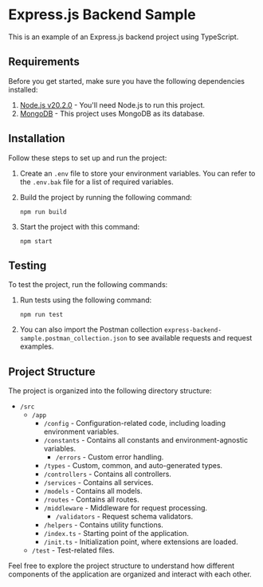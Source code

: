 # Express.js Backend Sample

This is an example of an Express.js backend project using TypeScript.

## Requirements

Before you get started, make sure you have the following dependencies installed:

1. [Node.js v20.2.0](https://nodejs.org/en/blog/release/v20.2.0) - You'll need Node.js to run this project.
2. [MongoDB](https://www.mongodb.com) - This project uses MongoDB as its database.

## Installation

Follow these steps to set up and run the project:

1. Create an `.env` file to store your environment variables. You can refer to the `.env.bak` file for a list of required variables.
2. Build the project by running the following command:

    `npm run build`
3. Start the project with this command:

    `npm start`

## Testing

To test the project, run the following commands:

1. Run tests using the following command:

    `npm run test`
2. You can also import the Postman collection `express-backend-sample.postman_collection.json` to see available requests and request examples.

## Project Structure

The project is organized into the following directory structure:

- `/src`
	- `/app`
		 - `/config` - Configuration-related code, including loading environment variables.
		 - `/constants` - Contains all constants and environment-agnostic variables.
		   - `/errors` - Custom error handling.
		 - `/types` - Custom, common, and auto-generated types.
		 - `/controllers` - Contains all controllers.
		 - `/services` - Contains all services.
		 - `/models` - Contains all models.
		 - `/routes` - Contains all routes.
		 - `/middleware` - Middleware for request processing.
		   - `/validators` - Request schema validators.
		 - `/helpers` - Contains utility functions.
		 - `/index.ts` - Starting point of the application.
		 - `/init.ts` - Initialization point, where extensions are loaded.
	- `/test` - Test-related files.

Feel free to explore the project structure to understand how different components of the application are organized and interact with each other.